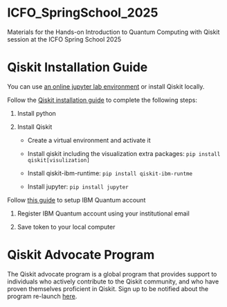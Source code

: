# ICFO_SpringSchool_2025
Materials for the Hands-on Introduction to Quantum Computing with Qiskit session at the ICFO Spring School 2025


# Qiskit Installation Guide

You can use [an online jupyter lab environment](https://quantum.cloud.ibm.com/docs/en/guides/online-lab-environments) or install Qiskit locally.



Follow the [Qiskit installation guide](https://docs.quantum.ibm.com/guides/install-qiskit) to complete the following steps:

1. Install python

2. Install Qiskit

	- Create a virtual environment and activate it

	- Install qiskit including the visualization extra packages: `pip install qiskit[visulization]`

	- Install qiskit-ibm-runtime: `pip install qiskit-ibm-runtme`

	- Install jupyter: `pip install jupyter`



Follow [this guide](https://docs.quantum.ibm.com/guides/setup-channel) to setup IBM Quantum account

1. Register IBM Quantum account using your institutional email

2. Save token to your local computer

# Qiskit Advocate Program 

The Qiskit advocate program is a global program that provides support to individuals who actively contribute to the Qiskit community, and who have proven themselves proficient in Qiskit. Sign up to be notified about the program re-launch [here](https://airtable.com/app8koO4BZifGFhCV/shrDgNq2U6cNIb3FQ?sf205619466=1).

